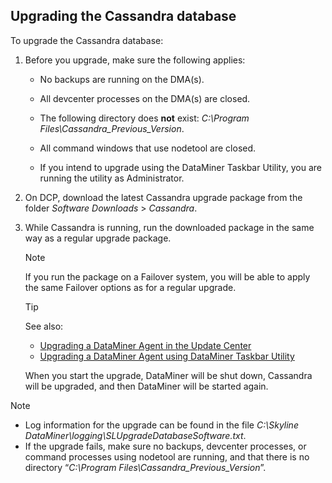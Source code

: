 ## Upgrading the Cassandra database

To upgrade the Cassandra database:

1. Before you upgrade, make sure the following applies:

    - No backups are running on the DMA(s).

    - All devcenter processes on the DMA(s) are closed.

    - The following directory does **not** exist: *C:\\Program Files\\Cassandra_Previous_Version*.

    - All command windows that use nodetool are closed.

    - If you intend to upgrade using the DataMiner Taskbar Utility, you are running the utility as Administrator.

2. On DCP, download the latest Cassandra upgrade package from the folder *Software Downloads* > *Cassandra*.

3. While Cassandra is running, run the downloaded package in the same way as a regular upgrade package.

    > [!NOTE]
    > If you run the package on a Failover system, you will be able to apply the same Failover options as for a regular upgrade.

    > [!TIP]
    > See also:
    > - [Upgrading a DataMiner Agent in the Update Center](../DataminerAgents/Upgrading_a_DataMiner_Agent_in_the_Update_Center.md)
    > - [Upgrading a DataMiner Agent using DataMiner Taskbar Utility](../DataminerAgents/Upgrading_a_DataMiner_Agent_using_DataMiner_Taskbar_Utility.md)

    When you start the upgrade, DataMiner will be shut down, Cassandra will be upgraded, and then DataMiner will be started again.

> [!NOTE]
> - Log information for the upgrade can be found in the file *C:\\Skyline DataMiner\\logging\\SLUpgradeDatabaseSoftware.txt*.
> - If the upgrade fails, make sure no backups, devcenter processes, or command processes using nodetool are running, and that there is no directory “*C:\\Program Files\\Cassandra_Previous_Version*”.
>
